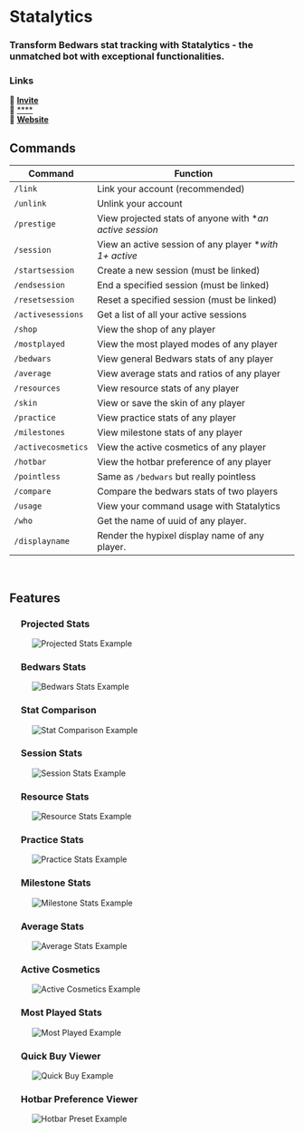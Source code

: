 # Statalytics
### Transform Bedwars stat tracking with Statalytics - the unmatched bot with exceptional functionalities.

### Links
🔗 [**Invite**](https://discord.com/api/oauth2/authorize?client_id=903765373181112360&permissions=414464724033&scope=bot)\
🔗 [****](https://discord.gg/rHmHZ9vvwE)\
🔗 [**Website**](https://www.statalytics.net)

## Commands
| Command | Function |
| ------- | -------- |
| `/link` | Link your account (recommended) |
| `/unlink` | Unlink your account |
| `/prestige` | View projected stats of anyone with **an active session*|
| `/session` | View an active session of any player **with 1+ active*|
| `/startsession` | Create a new session (must be linked) |
| `/endsession` | End a specified session (must be linked) |
| `/resetsession` | Reset a specified session (must be linked) |
| `/activesessions` | Get a list of all your active sessions |
| `/shop` | View the shop of any player |
| `/mostplayed` | View the most played modes of any player |
| `/bedwars` | View general Bedwars stats of any player |
| `/average` | View average stats and ratios of any player |
| `/resources` | View resource stats of any player |
| `/skin` | View or save the skin of any player |
| `/practice` | View practice stats of any player |
| `/milestones` | View milestone stats of any player |
| `/activecosmetics` | View the active cosmetics of any player |
| `/hotbar` | View the hotbar preference of any player |
| `/pointless` | Same as `/bedwars` but really pointless |
| `/compare` | Compare the bedwars stats of two players |
| `/usage` | View your command usage with Statalytics |
| `/who` | Get the name of uuid of any player. |
| `/displayname` | Render the hypixel display name of any player. |

<br>

## Features
<div style="margin-left: 20px;">

### Projected Stats
  <img src="https://statalytics.net/image/features/projected.png?width=400&height=293" alt="Projected Stats Example" style="margin-left: 20px;"/>

### Bedwars Stats
  <img src="https://statalytics.net/image/features/bedwars.png?width=400&height=293" alt="Bedwars Stats Example" style="margin-left: 20px;"/>

### Stat Comparison
  <img src="https://statalytics.net/image/features/compare.png?width=400&height=293" alt="Stat Comparison Example" style="margin-left: 20px;"/>

### Session Stats
  <img src="https://statalytics.net/image/features/session.png?width=400&height=293" alt="Session Stats Example" style="margin-left: 20px;"/>

### Resource Stats
  <img src="https://statalytics.net/image/features/resources.png?width=400&height=293" alt="Resource Stats Example" style="margin-left: 20px;"/>

### Practice Stats
  <img src="https://statalytics.net/image/features/practice.png?width=400&height=293" alt="Practice Stats Example" style="margin-left: 20px;"/>

### Milestone Stats
  <img src="https://statalytics.net/image/features/milestones.png?width=400&height=293" alt="Milestone Stats Example" style="margin-left: 20px;"/>

### Average Stats
  <img src="https://statalytics.net/image/features/ratios.png?width=400&height=293" alt="Average Stats Example" style="margin-left: 20px;"/>

### Active Cosmetics
  <img src="https://statalytics.net/image/features/activecosmetics.png?width=400&height=293" alt="Active Cosmetics Example" style="margin-left: 20px;"/>

### Most Played Stats
  <img src="https://statalytics.net/image/features/mostplayed.png?width=400&height=263" alt="Most Played Example" style="margin-left: 20px;"/>

### Quick Buy Viewer
  <img src="https://statalytics.net/image/features/shop.png?width=400&height=217" alt="Quick Buy Example" style="margin-left: 20px;"/>

### Hotbar Preference Viewer
  <img src="https://statalytics.net/image/features/hotbar.png?width=400&height=247" alt="Hotbar Preset Example" style="margin-left: 20px;"/>
</div>